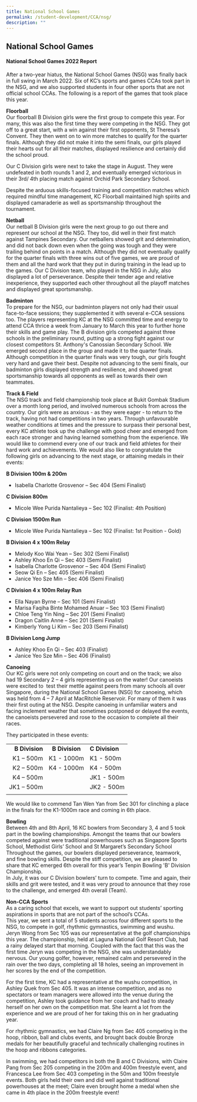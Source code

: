 ```yaml
---
title: National School Games
permalink: /student-development/CCA/nsg/
description: ""
---
```

## National School Games

#### National School Games 2022 Report

After a two-year hiatus, the National School Games (NSG) was finally back in full swing in March 2022. Six of KC’s sports and games CCAs took part in the NSG, and we also supported students in four other sports that are not official school CCAs. The following is a report of the games that took place this year.

**Floorball**<br>
Our floorball B Division girls were the first group to compete this year. For many, this was also the first time they were competing in the NSG. They got off to a great start, with a win against their first opponents, St Theresa’s Convent. They then went on to win more matches to qualify for the quarter finals. Although they did not make it into the semi finals, our girls played their hearts out for all their matches, displayed resilience and certainly did the school proud. 

Our C Division girls were next to take the stage in August. They were undefeated in both rounds 1 and 2, and eventually emerged victorious in their 3rd/ 4th placing match against Orchid Park Secondary School.

Despite the arduous skills-focused training and competition matches which required mindful time management, KC Floorball maintained high spirits and displayed camaraderie as well as sportsmanship throughout the tournament.

**Netball**<br>
Our netball B Division girls were the next group to go out there and represent our school at the NSG. They too, did well in their first match against Tampines Secondary. Our netballers showed grit and determination, and did not back down even when the going was tough and they were trailing behind on points in a match. Although they did not eventually qualify for the quarter finals with three wins out of five games, we are proud of them and all the hard work that they put in during training in the lead up to the games. Our C Division team, who played in the NSG in July, also displayed a lot of perseverance. Despite their tender age and relative inexperience, they supported each other throughout all the playoff matches and displayed great sportsmanship.

**Badminton**<br>
To prepare for the NSG, our badminton players not only had their usual face-to-face sessions; they supplemented it with several e-CCA sessions too. The players representing KC at the NSG committed time and energy to attend CCA thrice a week from January to March this year to further hone their skills and game play. The B division girls competed against three schools in the preliminary round, putting up a strong fight against our closest competitors St. Anthony's Canossian Secondary School. We emerged second place in the group and made it to the quarter finals. Although competition in the quarter finals was very tough, our girls fought very hard and gave their best. Despite not advancing to the semi finals, our badminton girls displayed strength and resilience, and showed great sportsmanship towards all opponents as well as towards their own teammates. 

**Track & Field**<br>
The NSG track and field championship took place at Bukit Gombak Stadium over a month long period, and involved numerous schools from across the country. Our girls were as anxious - as they were eager - to return to the track, having not had competitions in two years. Through unfavourable weather conditions at times and the pressure to surpass their personal best, every KC athlete took up the challenge with good cheer and emerged from each race stronger and having learned something from the experience. We would like to commend every one of our track and field athletes for their hard work and achievements. We would also like to congratulate the following girls on advancing to the next stage, or attaining medals in their events:

**B Division 100m & 200m**  <br>
*   Isabella Charlotte Grosvenor – Sec 404 (Semi Finalist)

**C Division 800m**   <br>
*   Micole Wee Purida Nantalieya – Sec 102 (Finalist: 4th Position)

**C Division 1500m Run**  <br>
*   Micole Wee Purida Nantalieya – Sec 102 (Finalist: 1st Position - Gold)

**B Division 4 x 100m Relay** <br>
*   Melody Koo Wai Yean – Sec 302 (Semi Finalist)
*   Ashley Khoo En Qi – Sec 403 (Semi Finalist)
*   Isabella Charlotte Grosvenor – Sec 404 (Semi Finalist)
*   Seow Qi En – Sec 405 (Semi Finalist)
*   Janice Yeo Sze Min – Sec 406 (Semi Finalist)

**C Division 4 x 100m Relay Run**<br>
*   Ella Nayan Byrne – Sec 101 (Semi Finalist)
*   Marisa Faqiha Binte Mohamed Anuar – Sec 103 (Semi Finalist)
*   Chloe Teng Yin Ning – Sec 201 (Semi Finalist)
*   Dragon Caitlin Anne – Sec 201 (Semi Finalist)
*   Kimberly Yong Li Kim – Sec 203 (Semi Finalist)

**B Division Long Jump**  <br>
*   Ashley Khoo En Qi – Sec 403 (Finalist)
*   Janice Yeo Sze Min – Sec 406 (Finalist)

**Canoeing**<br>
Our KC girls were not only competing on court and on the track; we also had 19 Secondary 2 – 4 girls representing us on the water! Our canoeists were excited to  test their mettle against peers from many schools all over Singapore, during the National School Games (NSG) for canoeing, which was held from 4 – 7 April at MacRitchie Reservoir. For many of them it was their first outing at the NSG. Despite canoeing in unfamiliar waters and facing inclement weather that sometimes postponed or delayed the events, the canoeists persevered and rose to the occasion to complete all their races. 

They participated in these events:

|  |  |  |
|---:|:---:|:---|
| **B Division** | **B Division** | **C Division** |
| K1 – 500m | K1 - 1000m | K1 - 500m |
| K2 – 500m | K4 - 1000m | K4 - 500m |
| K4 – 500m | | JK1 - 500m |
| JK1 – 500m | | JK2 - 500m |
|  |  |  |


We would like to commend Tan Wen Yan from Sec 301 for clinching a place in the finals for the K1-1000m race and coming in 6th place.  

**Bowling**<br>
Between 4th and 8th April, 16 KC bowlers from Secondary 3, 4 and 5 took part in the bowling championships. Amongst the teams that our bowlers competed against were traditional powerhouses such as Singapore Sports School, Methodist Girls’ School and St Margaret’s Secondary School Throughout the games, our bowlers displayed perseverance, teamwork, and fine bowling skills. Despite the stiff competition, we are pleased to share that KC emerged 6th overall for this year’s Tenpin Bowling 'B' Division Championship. <br>
In July, it was our C Division bowlers’ turn to compete. Time and again, their skills and grit were tested, and it was very proud to announce that they rose to the challenge, and emerged 4th overall (Team).

**Non-CCA Sports**<br>
As a caring school that excels, we want to support out students’ sporting aspirations in sports that are not part of the school’s CCAs. <br>
This year, we sent a total of 5 students across four different sports to the NSG, to compete in golf, rhythmic gymnastics, swimming and wushu. <br>
Jeryn Wong from Sec 105 was our representative at the golf championships this year. The championship, held at Laguna National Golf Resort Club, had a rainy delayed start that morning. Coupled with the fact that this was the first time Jeryn was competing in the NSG, she was understandably nervous. Our young golfer, however, remained calm and persevered in the rain over the two days, completing all 18 holes, seeing an improvement in her scores by the end of the competition.  

For the first time, KC had a representative at the wushu competition, in Ashley Quek from Sec 405. It was an intense competition, and as no spectators or team managers were allowed into the venue during the competition, Ashley took guidance from her coach and had to steady herself on her own on the competition mat. She learnt a lot from the experience and we are proud of her for taking this on in her graduating year. 

For rhythmic gymnastics, we had Claire Ng from Sec 405 competing in the hoop, ribbon, ball and clubs events, and brought back double Bronze medals for her beautifully graceful and technically challenging routines in the hoop and ribbons categories.  

In swimming, we had competitors in both the B and C Divisions, with Claire Pang from Sec 205 competing in the 200m and 400m freestyle event, and Francesca Lee from Sec 403 competing in the 50m and 100m freestyle events. Both girls held their own and did well against traditional powerhouses at the meet; Claire even brought home a medal when she came in 4th place in the 200m freestyle event!